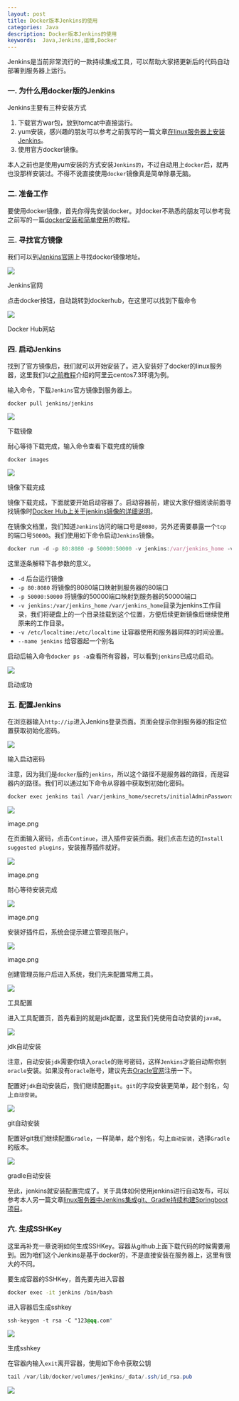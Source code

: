 ```yaml
---
layout: post
title: Docker版本Jenkins的使用
categories: Java
description: Docker版本Jenkins的使用
keywords:  Java,Jenkins,运维,Docker
---
```


Jenkins是当前非常流行的一款持续集成工具，可以帮助大家把更新后的代码自动部署到服务器上运行。

### 一. 为什么用docker版的Jenkins

Jenkins主要有三种安装方式

1.  下载官方war包，放到tomcat中直接运行。
2.  yum安装，感兴趣的朋友可以参考之前我写的一篇文章[在linux服务器上安装Jenkins](https://www.jianshu.com/p/c517f09df025)。
3.  使用官方docker镜像。

本人之前也是使用yum安装的方式安装`Jenkins的`，不过自动用上`docker`后，就再也没那样安装过。不得不说直接使用`docker`镜像真是简单除暴无脑。

### 二. 准备工作

要使用docker镜像，首先你得先安装docker。对docker不熟悉的朋友可以参考我之前写的一篇[docker安装和简单使用](https://www.jianshu.com/p/d95c52d5ec3f)的教程。

### 三. 寻找官方镜像

我们可以到[Jenkins官网](https://jenkins.io/download/)上寻找docker镜像地址。

![](https://upload-images.jianshu.io/upload_images/4399845-400da32a91e389ea.png?imageMogr2/auto-orient/strip|imageView2/2/w/1200/format/webp)

Jenkins官网

点击docker按钮，自动跳转到dockerhub，在这里可以找到下载命令

![](https://upload-images.jianshu.io/upload_images/4399845-ecec0ece94503c57.png?imageMogr2/auto-orient/strip|imageView2/2/w/1200/format/webp)

Docker Hub网站

### 四. 启动Jenkins

找到了官方镜像后，我们就可以开始安装了。进入安装好了docker的linux服务器，这里我们以[之前教程](https://www.jianshu.com/p/d95c52d5ec3f)介绍的阿里云centos7.3环境为例。

输入命令，下载`Jenkins`官方镜像到服务器上。

```undefined
docker pull jenkins/jenkins

```

![](https://upload-images.jianshu.io/upload_images/4399845-17b53e7ce76c8dd3.png?imageMogr2/auto-orient/strip|imageView2/2/w/1200/format/webp)

下载镜像

耐心等待下载完成，输入命令查看下载完成的镜像

```undefined
docker images

```

![](https://upload-images.jianshu.io/upload_images/4399845-61fc8a41c35e1d03.png?imageMogr2/auto-orient/strip|imageView2/2/w/1200/format/webp)

镜像下载完成

镜像下载完成，下面就要开始启动容器了。启动容器前，建议大家仔细阅读前面寻找镜像时[Docker Hub上关于jenkins镜像的详细说明](https://hub.docker.com/_/jenkins/)。

在镜像文档里，我们知道`Jenkins`访问的端口号是`8080`，另外还需要暴露一个`tcp`的端口号`50000`。我们使用如下命令启动`Jenkins`镜像。

```jsx
docker run -d -p 80:8080 -p 50000:50000 -v jenkins:/var/jenkins_home -v /etc/localtime:/etc/localtime --name jenkins docker.io/jenkins/jenkins

```

这里逐条解释下各参数的意义。

*   `-d` 后台运行镜像
*   `-p 80:8080` 将镜像的8080端口映射到服务器的80端口
*   `-p 50000:50000` 将镜像的50000端口映射到服务器的50000端口
*   `-v jenkins:/var/jenkins_home` `/var/jenkins_home`目录为jenkins工作目录，我们将硬盘上的一个目录挂载到这个位置，方便后续更新镜像后继续使用原来的工作目录。
*   `-v /etc/localtime:/etc/localtime` 让容器使用和服务器同样的时间设置。
*   `--name jenkins` 给容器起一个别名

启动后输入命令`docker ps -a`查看所有容器，可以看到`jenkins`已成功启动。

![](https://raw.githubusercontent.com/xuxiaolei/images/master/webp%20(1).jpg)

启动成功

### 五. 配置Jenkins

在浏览器输入`http://ip`进入Jenkins登录页面。页面会提示你到服务器的指定位置获取初始化密码。

![](https://upload-images.jianshu.io/upload_images/4399845-f45436a8b038b0cf.png)

输入启动密码

注意，因为我们是`docker`版的`jenkins`，所以这个路径不是服务器的路径，而是容器内的路径。我们可以通过如下命令从容器中获取到初始化密码。

```bash
docker exec jenkins tail /var/jenkins_home/secrets/initialAdminPassword

```

![](https://raw.githubusercontent.com/xuxiaolei/images/master/webp%20(3).jpg)

image.png

在页面输入密码，点击`Continue`，进入插件安装页面。我们点击左边的`Install suggested plugins`，安装推荐插件就好。

![](https://raw.githubusercontent.com/xuxiaolei/images/master/webp%20(4).jpg)

image.png

耐心等待安装完成

![](https://raw.githubusercontent.com/xuxiaolei/images/master/webp%20(5).jpg)

image.png

安装好插件后，系统会提示建立管理员账户。

![](https://raw.githubusercontent.com/xuxiaolei/images/master/webp%20(6).jpg)

image.png

创建管理员账户后进入系统，我们先来配置常用工具。

![](https://raw.githubusercontent.com/xuxiaolei/images/master/webp%20(7).jpg)

工具配置

进入工具配置页，首先看到的就是jdk配置，这里我们先使用自动安装的`java8`。

![](https://raw.githubusercontent.com/xuxiaolei/images/master/webp%20(8).jpg)

jdk自动安装

注意，自动安装`jdk`需要你填入`oracle`的账号密码，这样`Jenkins`才能自动帮你到`oracle`安装。如果没有`oracle`账号，建议先去[Oracle官网](https://www.oracle.com/)注册一下。

配置好`jdk`自动安装后，我们继续配置`git`。`git`的字段安装更简单，起个别名，勾上`自动安装`。

![](https://raw.githubusercontent.com/xuxiaolei/images/master/webp%20(9).jpg)

git自动安装

配置好git我们继续配置`Gradle`，一样简单，起个别名，勾上`自动安装`，选择`Gradle`的版本。

![](https://raw.githubusercontent.com/xuxiaolei/images/master/webp%20(10).jpg)

gradle自动安装

至此，jenkins就安装配置完成了。关于具体如何使用jenkins进行自动发布，可以参考本人另一篇文章[linux服务器中Jenkins集成git、Gradle持续构建Springboot项目](https://www.jianshu.com/p/eb3cbb34be97)。

### 六. 生成SSHKey

这里再补充一章说明如何生成SSHKey。容器从github上面下载代码的时候需要用到。因为咱们这个Jenkins是基于docker的，不是直接安装在服务器上，这里有很大的不同。

要生成容器的SSHKey，首先要先进入容器

```bash
docker exec -it jenkins /bin/bash

```

进入容器后生成sshkey

```css
ssh-keygen -t rsa -C "123@qq.com"

```

![](https://raw.githubusercontent.com/xuxiaolei/images/master/webp%20(11).jpg)

生成sshkey

在容器内输入`exit`离开容器，使用如下命令获取公钥

```csharp
tail /var/lib/docker/volumes/jenkins/_data/.ssh/id_rsa.pub

```

![](https://raw.githubusercontent.com/xuxiaolei/images/master/webp%20(12).jpg)
